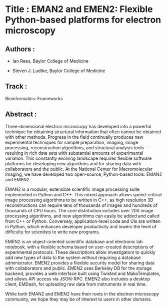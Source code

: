 
Title : EMAN2 and EMEN2: Flexible Python-based platforms for electron microscopy
=====================

Authors : 
----------


- Ian Rees, Baylor College of Medicine

- Steven J. Ludtke, Baylor College of Medicine


Track : 
-------

Bioinformatics: Frameworks

Abstract : 
----------

Three-dimensional electron microscopy has developed into a powerful technique
for obtaining structural information that often cannot be obtained with other
methods. Progress in the field continually produces new experimental techniques
for sample preparation, imaging, image processing, reconstruction algorithms,
and structural analysis tools -- resulting in rich data sets with substantial
amounts of experimental variation. This constantly evolving landscape requires
flexible software platforms for developing new algorithms and for sharing data
with collaborators and the public. At the National Center for Macromolecular
Imaging, we have developed two open-source, Python-based tools: EMAN2 and EMEN2.

EMAN2 is a modular, extensible scientific image processing suite implemented in
Python and C++. This mixed approach allows speed-critical image processing
algorithms to be written in C++, as high resolution 3D reconstructions can
require tens of thousands of images and hundreds of thousands of CPU hours. The
core distribution includes over 200 image processing algorithms, and new
algorithms can easily be added and called from C++ or Python. Conversely,
application-level code and UIs are written in Python, which enhances developer
productivity and lowers the level of difficulty for scientists to write new
programs.

EMEN2 is an object-oriented scientific database and electronic lab notebook,
with a flexible schema based on user-created descriptions of experimental
protocols. These descriptions allow investigators to quickly add new types of
data to the system without requiring a database administrator. EMEN2 provides a
flexible security model for sharing data with collaborators and public. EMEN2
uses Berkeley DB for the storage backend, provides a web interface built using
Twisted and MakoTemplates, and allows API access via JSON-RPC. EMEN2 also
includes a desktop client, EMDash, for uploading raw data from instruments in
real time.

While both EMAN2 and EMEN2 have their roots in the electron microscopy
community, we hope they may be of interest to users in other domains.
